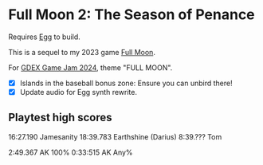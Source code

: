 # Full Moon 2: The Season of Penance

Requires [Egg](https://github.com/aksommerville/egg) to build.

This is a sequel to my 2023 game [Full Moon](https://github.com/aksommerville/fullmoon4).

For [GDEX Game Jam 2024](https://itch.io/jam/gdex-game-jam-2024), theme "FULL MOON".

- [x] Islands in the baseball bonus zone: Ensure you can unbird there!
- [x] Update audio for Egg synth rewrite.

## Playtest high scores

16:27.190 Jamesanity
18:39.783 Earthshine (Darius)
 8:39.??? Tom

2:49.367 AK 100%
0:33:515 AK Any%
